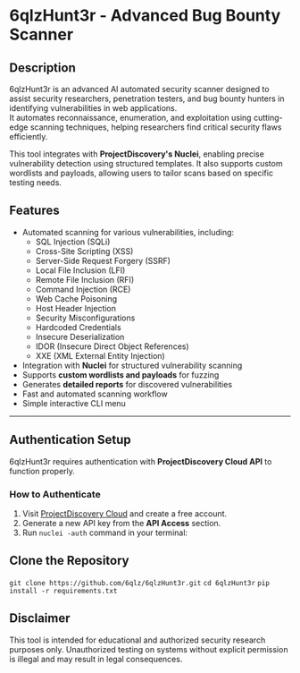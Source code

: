 # 6qlzHunt3r - Advanced Bug Bounty Scanner  

## Description  
6qlzHunt3r is an advanced AI automated security scanner designed to assist security researchers, penetration testers, and bug bounty hunters in identifying vulnerabilities in web applications.  
It automates reconnaissance, enumeration, and exploitation using cutting-edge scanning techniques, helping researchers find critical security flaws efficiently.  

This tool integrates with **ProjectDiscovery's Nuclei**, enabling precise vulnerability detection using structured templates. It also supports custom wordlists and payloads, allowing users to tailor scans based on specific testing needs.  

## Features  
- Automated scanning for various vulnerabilities, including:  
  - SQL Injection (SQLi)  
  - Cross-Site Scripting (XSS)  
  - Server-Side Request Forgery (SSRF)  
  - Local File Inclusion (LFI)  
  - Remote File Inclusion (RFI)  
  - Command Injection (RCE)  
  - Web Cache Poisoning  
  - Host Header Injection  
  - Security Misconfigurations  
  - Hardcoded Credentials  
  - Insecure Deserialization  
  - IDOR (Insecure Direct Object References)  
  - XXE (XML External Entity Injection)  
- Integration with **Nuclei** for structured vulnerability scanning  
- Supports **custom wordlists and payloads** for fuzzing  
- Generates **detailed reports** for discovered vulnerabilities  
- Fast and automated scanning workflow  
- Simple interactive CLI menu  

---

## Authentication Setup  
6qlzHunt3r requires authentication with **ProjectDiscovery Cloud API** to function properly.  

### How to Authenticate  
1. Visit [ProjectDiscovery Cloud](https://cloud.projectdiscovery.io) and create a free account.  
2. Generate a new API key from the **API Access** section.  
3. Run ``nuclei -auth`` command in your terminal:  

## Clone the Repository  

``git clone https://github.com/6qlz/6qlzHunt3r.git``
``cd 6qlzHunt3r``
``pip install -r requirements.txt``

## Disclaimer
 This tool is intended for educational and authorized security research purposes only. Unauthorized testing on systems without explicit permission is illegal and may result in legal consequences.

